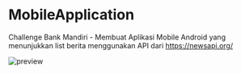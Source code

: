 # MobileApplication
Challenge Bank Mandiri - Membuat Aplikasi Mobile Android yang menunjukkan list berita menggunakan API dari https://newsapi.org/

![preview](https://github.com/rizkinugrohho/MobileApplication_Weather-App/assets/36374356/9f98df73-0384-4c94-b2f2-736b9b34e12b)
